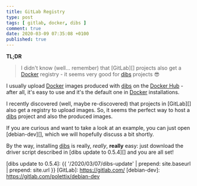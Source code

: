 ```yaml
---
title: GitLab Registry
type: post
tags: [ gitlab, docker, dibs ]
comment: true
date: 2020-03-09 07:35:08 +0100
published: true
---
```


**TL;DR**

> I didn't know (well... remember) that [GitLab][] projects also get a
> [Docker][] registry - it seems very good for [dibs][] projects 😎

I usually upload [Docker][] images produced with [dibs][] on the [Docker
Hub][] - after all, it's easy to use and it's the default one in [Docker][]
installations.

I recently discovered (well, maybe re-discovered) that projects in
[GitLab][] also get a registry to upload images. So, it seems the perfect
way to host a [dibs][] project and also the produced images.

If you are curious and want to take a look at an example, you can just open
[debian-dev][], which we will hopefully discuss a bit shortly.

By the way, installing [dibs][] is really, *really*, **really** easy: just
download the driver script described in [dibs update to 0.5.4][] and you are
all set!

[dibs]: http://blog.polettix.it/hi-from-dibs/
[Docker]: https://www.docker.com/
[Docker Hub]: https://hub.docker.com/
[dibs update to 0.5.4]: {{ '/2020/03/07/dibs-update' | prepend: site.baseurl | prepend: site.url }}
[GitLab]: https://gitlab.com/
[debian-dev]: https://gitlab.com/polettix/debian-dev

